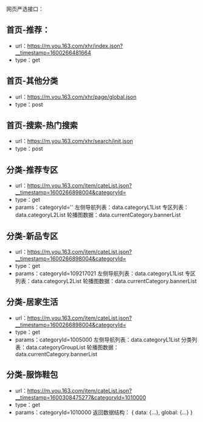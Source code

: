 
网页严选接口：

## 首页-推荐：
- url：https://m.you.163.com/xhr/index.json?__timestamp=1600266481664
- type：get

## 首页-其他分类
- url：https://m.you.163.com/xhr/page/global.json
- type：post

## 首页-搜索-热门搜索
- url：https://m.you.163.com/xhr/search/init.json
- type：post

## 分类-推荐专区
- url：https://m.you.163.com/item/cateList.json?__timestamp=1600266898004&categoryId=
- type：get
- params：categoryId=''
左侧导航列表：data.categoryL1List
专区列表：data.categoryL2List
轮播图数据：data.currentCategory.bannerList

## 分类-新品专区
- url：https://m.you.163.com/item/cateList.json?__timestamp=1600266898004&categoryId=
- type：get
- params：categoryId=109217021
左侧导航列表：data.categoryL1List
专区列表：data.categoryL2List
轮播图数据：data.currentCategory.bannerList

## 分类-居家生活
- url：https://m.you.163.com/item/cateList.json?__timestamp=1600266898004&categoryId=
- type：get
- params：categoryId=1005000
左侧导航列表：data.categoryL1List
分类列表：data.categoryGroupList
轮播图数据：data.currentCategory.bannerList

## 分类-服饰鞋包
- url：https://m.you.163.com/item/cateList.json?__timestamp=1600308475277&categoryId=1010000
- type：get
- params：categoryId=1010000
返回数据结构：
{
  data: {...},
  global: {...}
}
